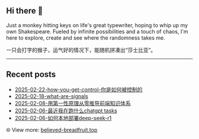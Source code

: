 ## Hi there 👋

Just a monkey hitting keys on life's great typewriter, hoping to whip up my own Shakespeare. Fueled by infinite possibilities and a touch of chaos, I'm here to explore, create and see where the randomness takes me.

一只会打字的猴子，运气好的情况下，能随机拼凑出“莎士比亚”。

<!--
**janice143/janice143** is a ✨ _special_ ✨ repository because its `README.md` (this file) appears on your GitHub profile.

Here are some ideas to get you started:

- 🔭 I’m currently working on ...
- 🌱 I’m currently learning ...
- 👯 I’m looking to collaborate on ...
- 🤔 I’m looking for help with ...
- 💬 Ask me about ...
- 📫 How to reach me: ...
- 😄 Pronouns: ...
- ⚡ Fun fact: ...
-->

---

## Recent posts
<!-- LATEST_BLOG_POSTS__START -->

- [2025-02-22-how-you-get-control-你是如何被控制的](https://www.believed-breadfruit.top/2025/02/22/2025-02-22-how-you-get-control-你是如何被控制的/)
- [2025-02-18-what-are-signals](https://www.believed-breadfruit.top/2025/02/18/2025-02-18-what-are-signals/)
- [2025-02-08-用第一性原理从零推导前端知识体系](https://www.believed-breadfruit.top/2025/02/08/2025-02-08-用第一性原理从零推导前端知识体系/)
- [2025-02-06-最近我在跑什么chatgpt tasks](https://www.believed-breadfruit.top/2025/02/06/2025-02-06-最近我在跑什么chatgpt tasks/)
- [2025-02-06-如何本地部署deep-seek-r1](https://www.believed-breadfruit.top/2025/02/06/2025-02-06-如何本地部署deep-seek-r1/)
<!-- LATEST_BLOG_POSTS__END -->
<!-- LATEST_BLOG_POSTS__END -->
<!-- LATEST_BLOG_POSTS__END -->
<!-- LATEST_BLOG_POSTS__END -->
<!-- LATEST_BLOG_POSTS__END -->
<!-- LATEST_BLOG_POSTS__END -->
<!-- LATEST_BLOG_POSTS__END -->
<!-- LATEST_BLOG_POSTS__END -->
<!-- LATEST_BLOG_POSTS__END -->
<!-- LATEST_BLOG_POSTS__END -->
<!-- LATEST_BLOG_POSTS__END -->
<!-- LATEST_BLOG_POSTS__END -->
<!-- LATEST_BLOG_POSTS__END -->
<!-- LATEST_BLOG_POSTS__END -->
<!-- LATEST_BLOG_POSTS__END -->
<!-- LATEST_BLOG_POSTS__END -->
<!-- LATEST_BLOG_POSTS__END -->
:globe_with_meridians: View more: [believed-breadfruit.top](https://www.believed-breadfruit.top/archives/)
